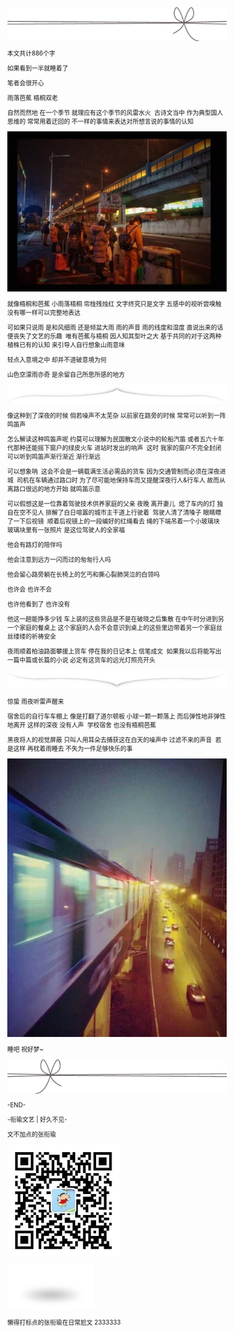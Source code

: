 ![](./images/img_001.png)

本文共计886个字

如果看到一半就睡着了

笔者会很开心

雨落芭蕉 梧桐双老

自然而然地 在一个季节 就理应有这个季节的风雷水火  古诗文当中 作为典型国人思维的 常常用着迂回的 不一样的事情来表达对所想言说的事情的认知

![](./images/img_002.jpeg)

就像梧桐和芭蕉 小雨落梧桐 帘栊残烛红 文字终究只是文字 五感中的视听尝嗅触 没有哪一样可以完整地表达

可如果只说雨 是和风细雨 还是倾盆大雨 雨的声音 雨的线度和湿度 直说出来的话 便丧失了文艺的乐趣  唯有芭蕉与梧桐 因人知其型叶之大 基于共同的对于这两种植株已有的认知 来引导人自行想象山雨意味

轻点入意境之中 却并不道破意境为何

山色空濛雨亦奇 是余留自己所思所感的地方

![](./images/img_003.jpeg)

像这种到了深夜的时候 倘若噪声不太芜杂 以前家在路旁的时候 常常可以听到一阵鸣笛声

怎么解读这种鸣笛声呢 约莫可以理解为民国散文小说中的轮船汽笛 或者五六十年代那种还能摇下窗户的绿皮火车 进站时发出的响声  这时 我家的窗户不完全封闭 可以听到鸣笛声渐行渐近 渐行渐远

可以想象呐  这会不会是一辆载满生活必需品的货车 因为交通管制而必须在深夜进城  司机在车辆通过路口时 为了尽可能地保持车而又提醒深夜行人&行车人 故而从离路口很远的地方开始 就鸣笛示意

可以假想这是一位靠着驾驶技术供养家庭的父亲 夜晚 离开妻儿  熄了车内的灯 独自在空不见人 排解了白日喧嚣的城市主干道上行驶着  驾驶人清了清嗓子 眼睛瞟了一下后视镜  顺着后视镜上的一段编好的红绳看去 绳的下端吊着一个小玻璃块 玻璃块里有一张照片 是这位驾驶人的全家福

他会有路灯的陪伴吗

他会注意到远方一闪而过的匆匆行人吗

他会留心路旁躺在长椅上的乞丐和撕心裂肺哭泣的白领吗

也许会 也许不会

也许他看到了 也许没有

他这一趟能挣多少钱 车上装的这些货品是不是在破晓之后集散 在中午时分进到另一个家庭的餐桌上 这个家庭的人会不会意识到桌上的这些里边带着另一个家庭丝丝缕缕的祈祷安全

夜雨顺着柏油路面攀援上货车 停在我的日记本上 信笔成文  如果我以后将能写出一篇中篇或长篇的小说 必定有这货车的远光灯照亮开头

![](./images/img_004.jpeg)

惊蛰 雨夜听雷声醒来

宿舍后的自行车车棚上 像是打翻了道尔顿板 小球一颗一颗落上 而后弹性地非弹性地离开 这样的深夜 没有人声  学校宿舍 也没有梧桐芭蕉

黑夜将人的视觉屏蔽 只叫人用耳朵去捕获这在白天的噪声中 过滤不来的声音  若是这样 再枕着雨睡去 不失为一件足够快乐的事

![](./images/img_005.jpeg)

睡吧 祝好梦~

![](./images/img_006.png)

-END-

-衔瑜文艺 | 好久不见-

文不加点的张衔瑜

![](./images/img_007.jpeg)

![](./images/img_008.png)

懒得打标点的张衔瑜在日常尬文 2333333
